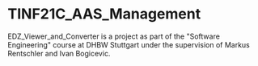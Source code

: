 # TINF21C_AAS_Management
EDZ_Viewer_and_Converter is a project as part of the "Software Engineering" course at DHBW Stuttgart under the supervision of Markus Rentschler and Ivan Bogicevic.
